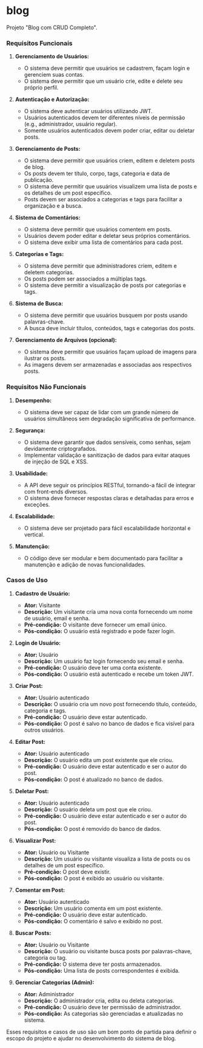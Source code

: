 # blog

Projeto "Blog com CRUD Completo".

### **Requisitos Funcionais**

1. **Gerenciamento de Usuários:**
   - O sistema deve permitir que usuários se cadastrem, façam login e gerenciem suas contas.
   - O sistema deve permitir que um usuário crie, edite e delete seu próprio perfil.

2. **Autenticação e Autorização:**
   - O sistema deve autenticar usuários utilizando JWT.
   - Usuários autenticados devem ter diferentes níveis de permissão (e.g., administrador, usuário regular).
   - Somente usuários autenticados devem poder criar, editar ou deletar posts.

3. **Gerenciamento de Posts:**
   - O sistema deve permitir que usuários criem, editem e deletem posts de blog.
   - Os posts devem ter título, corpo, tags, categoria e data de publicação.
   - O sistema deve permitir que usuários visualizem uma lista de posts e os detalhes de um post específico.
   - Posts devem ser associados a categorias e tags para facilitar a organização e a busca.

4. **Sistema de Comentários:**
   - O sistema deve permitir que usuários comentem em posts.
   - Usuários devem poder editar e deletar seus próprios comentários.
   - O sistema deve exibir uma lista de comentários para cada post.

5. **Categorias e Tags:**
   - O sistema deve permitir que administradores criem, editem e deletem categorias.
   - Os posts podem ser associados a múltiplas tags.
   - O sistema deve permitir a visualização de posts por categorias e tags.

6. **Sistema de Busca:**
   - O sistema deve permitir que usuários busquem por posts usando palavras-chave.
   - A busca deve incluir títulos, conteúdos, tags e categorias dos posts.

7. **Gerenciamento de Arquivos (opcional):**
   - O sistema deve permitir que usuários façam upload de imagens para ilustrar os posts.
   - As imagens devem ser armazenadas e associadas aos respectivos posts.

### **Requisitos Não Funcionais**

1. **Desempenho:**
   - O sistema deve ser capaz de lidar com um grande número de usuários simultâneos sem degradação significativa de performance.

2. **Segurança:**
   - O sistema deve garantir que dados sensíveis, como senhas, sejam devidamente criptografados.
   - Implementar validação e sanitização de dados para evitar ataques de injeção de SQL e XSS.

3. **Usabilidade:**
   - A API deve seguir os princípios RESTful, tornando-a fácil de integrar com front-ends diversos.
   - O sistema deve fornecer respostas claras e detalhadas para erros e exceções.

4. **Escalabilidade:**
   - O sistema deve ser projetado para fácil escalabilidade horizontal e vertical.

5. **Manutenção:**
   - O código deve ser modular e bem documentado para facilitar a manutenção e adição de novas funcionalidades.

### **Casos de Uso**

1. **Cadastro de Usuário:**
   - **Ator:** Visitante
   - **Descrição:** Um visitante cria uma nova conta fornecendo um nome de usuário, email e senha.
   - **Pré-condição:** O visitante deve fornecer um email único.
   - **Pós-condição:** O usuário está registrado e pode fazer login.

2. **Login de Usuário:**
   - **Ator:** Usuário
   - **Descrição:** Um usuário faz login fornecendo seu email e senha.
   - **Pré-condição:** O usuário deve ter uma conta existente.
   - **Pós-condição:** O usuário está autenticado e recebe um token JWT.

3. **Criar Post:**
   - **Ator:** Usuário autenticado
   - **Descrição:** O usuário cria um novo post fornecendo título, conteúdo, categoria e tags.
   - **Pré-condição:** O usuário deve estar autenticado.
   - **Pós-condição:** O post é salvo no banco de dados e fica visível para outros usuários.

4. **Editar Post:**
   - **Ator:** Usuário autenticado
   - **Descrição:** O usuário edita um post existente que ele criou.
   - **Pré-condição:** O usuário deve estar autenticado e ser o autor do post.
   - **Pós-condição:** O post é atualizado no banco de dados.

5. **Deletar Post:**
   - **Ator:** Usuário autenticado
   - **Descrição:** O usuário deleta um post que ele criou.
   - **Pré-condição:** O usuário deve estar autenticado e ser o autor do post.
   - **Pós-condição:** O post é removido do banco de dados.

6. **Visualizar Post:**
   - **Ator:** Usuário ou Visitante
   - **Descrição:** Um usuário ou visitante visualiza a lista de posts ou os detalhes de um post específico.
   - **Pré-condição:** O post deve existir.
   - **Pós-condição:** O post é exibido ao usuário ou visitante.

7. **Comentar em Post:**
   - **Ator:** Usuário autenticado
   - **Descrição:** Um usuário comenta em um post existente.
   - **Pré-condição:** O usuário deve estar autenticado.
   - **Pós-condição:** O comentário é salvo e exibido no post.

8. **Buscar Posts:**
   - **Ator:** Usuário ou Visitante
   - **Descrição:** O usuário ou visitante busca posts por palavras-chave, categoria ou tag.
   - **Pré-condição:** O sistema deve ter posts armazenados.
   - **Pós-condição:** Uma lista de posts correspondentes é exibida.

9. **Gerenciar Categorias (Admin):**
   - **Ator:** Administrador
   - **Descrição:** O administrador cria, edita ou deleta categorias.
   - **Pré-condição:** O usuário deve ter permissão de administrador.
   - **Pós-condição:** As categorias são gerenciadas e atualizadas no sistema.

Esses requisitos e casos de uso são um bom ponto de partida para definir o escopo do projeto e ajudar no desenvolvimento do sistema de blog.
